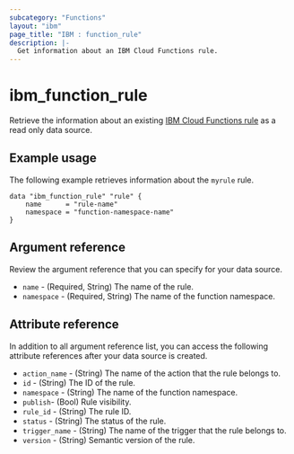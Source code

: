 ```yaml
---
subcategory: "Functions"
layout: "ibm"
page_title: "IBM : function_rule"
description: |-
  Get information about an IBM Cloud Functions rule.
---
```


# ibm_function_rule

Retrieve the information about an existing [IBM Cloud Functions rule](https://cloud.ibm.com/docs/openwhisk/openwhisk_triggers_rules.html#openwhisk_triggers) as a read only data source.


## Example usage
The following example retrieves information about the `myrule` rule. 

```
data "ibm_function_rule" "rule" {
	name      = "rule-name"
	namespace = "function-namespace-name"
}
```

## Argument reference
Review the argument reference that you can specify for your data source. 

- `name` - (Required, String) The name of the rule.
- `namespace` - (Required, String) The name of the function namespace.

## Attribute reference
In addition to all argument reference list, you can access the following attribute references after your data source is created. 

- `action_name` - (String) The name of the action that the rule belongs to.
- `id` - (String) The ID of the rule.
- `namespace` - (String) The name of the function namespace.
- `publish`- (Bool) Rule visibility.
- `rule_id` - (String) The rule ID.
- `status` - (String) The status of the rule.
- `trigger_name` - (String) The name of the trigger that the rule belongs to.
- `version` - (String) Semantic version of the rule.
